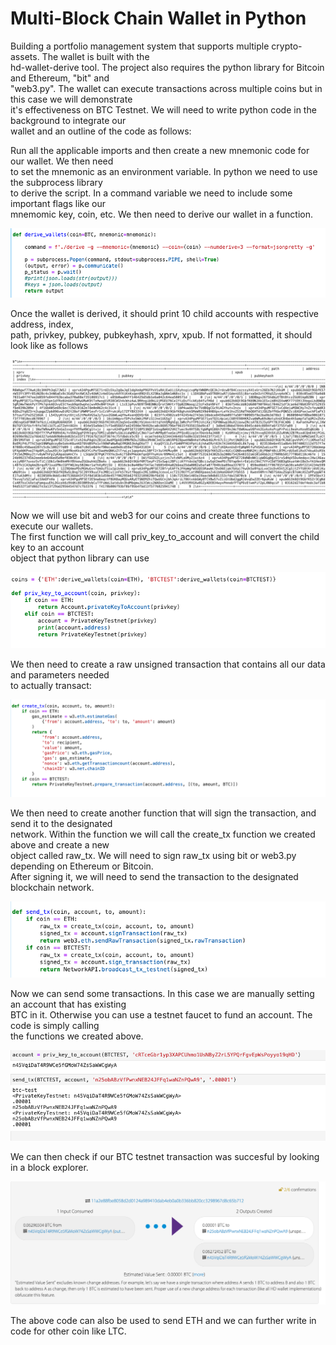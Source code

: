# Multi-Block Chain Wallet in Python

Building a portfolio management system that supports multiple crypto-assets.  The wallet is built with the<br>
hd-wallet-derive tool.  The project also requires the python library for Bitcoin and Ethereum, "bit" and<br>
"web3.py".  The wallet can execute transactions across multiple coins but in this case we will demonstrate<br>
it's effectiveness on BTC Testnet.  We will need to write python code in the background to integrate our<br>
wallet and an outline of the code as follows:<br>

Run all the applicable imports and then create a new mnemonic code for our wallet.  We then need<br>
to set the mnemonic as an environment variable.  In python we need to use the subprocess library<br>
to derive the script.  In a command variable we need to include some important flags like our<br>
mnemomic key, coin, etc.  We then need to derive our wallet in a function.  

![derive_wallet](https://github.com/dowdlea86/wallet/blob/main/png_file/derive_wallet.png)

Once the wallet is derived, it should print 10 child accounts with respective address, index,<br>
path, privkey, pubkey, pubkeyhash, xprv, xpub.  If not formatted, it should look like as follows<br>

![accounts](https://github.com/dowdlea86/wallet/blob/main/png_file/accounts.png)

Now we will use bit and web3 for our coins and create three functions to execute our wallets.<br>
The first function we will call priv_key_to_account and will convert the child key to an account<br>
object that python library can use<br>

![priv_ket_to_account](https://github.com/dowdlea86/wallet/blob/main/png_file/priv_ket_to_account.png)

We then need to create a raw unsigned transaction that contains all our data and parameters needed<br>
to actually transact:<br>

![create_tx](https://github.com/dowdlea86/wallet/blob/main/png_file/create_tx.png)

We then need to create another function that will sign the transaction, and send it to the designated<br>
network.  Within the function we will call the create_tx function we created above and create a new<br>
object called raw_tx.  We will need to sign raw_tx using bit or web3.py depending on Ethereum or Bitcoin.<br>
After signing it, we will need to send the transaction to the designated blockchain network.<br>

![send_tx](https://github.com/dowdlea86/wallet/blob/main/png_file/send_tx.png)

Now we can send some transactions.  In this case we are manually setting an account that has existing <br>
BTC in it.  Otherwise you can use a testnet faucet to fund an account.  The code is simply calling<br>
the functions we created above.<br>

![transaction](https://github.com/dowdlea86/wallet/blob/main/png_file/transaction.png)

We can then check if our BTC testnet transaction was succesful by looking in a block explorer.<br>

![btctest_transaction](https://github.com/dowdlea86/wallet/blob/main/png_file/btctest_transaction.png)

The above code can also be used to send ETH and we can further write in code for other coin like
LTC.<br>



